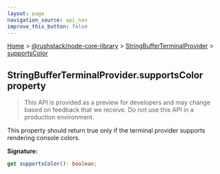 ```yaml
---
layout: page
navigation_source: api_nav
improve_this_button: false
---
```



[Home](./index.md) &gt; [@rushstack/node-core-library](./node-core-library.md) &gt; [StringBufferTerminalProvider](./node-core-library.stringbufferterminalprovider.md) &gt; [supportsColor](./node-core-library.stringbufferterminalprovider.supportscolor.md)

## StringBufferTerminalProvider.supportsColor property

> This API is provided as a preview for developers and may change based on feedback that we receive. Do not use this API in a production environment.
>

This property should return true only if the terminal provider supports rendering console colors.

<b>Signature:</b>

```typescript
get supportsColor(): boolean;
```
